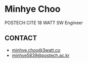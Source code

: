 # Minhye Choo
POSTECH CITE 18
WATT SW Engineer

## CONTACT
- minhye.choo@3watt.co
- minhye5839@postech.ac.kr
